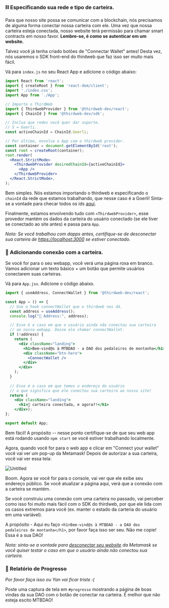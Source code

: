 ### ⛓ Especificando sua rede e tipo de carteira.

Para que nosso site possa se comunicar com a blockchain, nós precisamos de alguma forma conectar nossa carteira com ele. Uma vez que nossa carteira esteja conectada, nosso website terá permissão para chamar smart contracts em nosso favor. **Lembre-se, é como se autenticar em um website.**

Talvez você já tenha criado botões de "Connectar Wallet" antes! Desta vez, nós usaremos o SDK front-end do thirdweb que faz isso ser muito mais fácil.

Vá para `index.js` no seu React App e adicione o código abaixo:

```jsx
import React from 'react';
import { createRoot } from 'react-dom/client';
import './index.css';
import App from './App';

// Importe o ThirdWeb
import { ThirdwebProvider } from '@thirdweb-dev/react';
import { ChainId } from '@thirdweb-dev/sdk';

// Inclua que redes você quer dar suporte.
// 5 = Goerli.
const activeChainId = ChainId.Goerli;

// Por último, envolva o App com o thirdweb provider.
const container = document.getElementById('root');
const root = createRoot(container);
root.render(
  <React.StrictMode>
    <ThirdwebProvider desiredChainId={activeChainId}>
      <App />
    </ThirdwebProvider>
  </React.StrictMode>,
);
```

Bem simples. Nós estamos importando o thirdweb e especificando o `chainId` da rede que estamos trabalhando, que nesse caso é a Goerli! Sinta-se a vontade para checar todos os ids [aqui](https://besu.hyperledger.org/en/stable/Concepts/NetworkID-And-ChainID/). 

Finalmente, estamos envolvendo tudo com `<ThirdwebProvider>`, esse provedor mantém os dados da carteira do usuário conectado (se ele tiver se conectado ao site antes) e passa para `App`.

*Nota: Se você trabalhou com dapps antes, certifique-se de desconectar sua carteira de [https://localhost:3000](https://localhost:3000) se estiver conectado.*

### 🌟 Adicionando conexão com a carteira.

Se você for para o seu webapp, você verá uma página roxa em branco. Vamos adicionar um texto básico + um botão que permite usuários conectarem suas carteiras.

Vá para `App.jsx`. Adicione o código abaixo.

```jsx
import { useAddress, ConnectWallet } from '@thirdweb-dev/react';

const App = () => {
  // Use o hook connectWallet que o thirdweb nos dá.
  const address = useAddress();
  console.log("👋 Address:", address);

  // Esse é o caso em que o usuário ainda não conectou sua carteira
  // ao nosso webapp. Deixe ele chamar connectWallet.
  if (!address) {
    return (
      <div className="landing">
        <h1>Bem-vind@s à MTBDAO - a DAO dos pedaleiros de montanha</h1>
        <div className="btn-hero">
          <ConnectWallet />
        </div>
      </div>
    );
  }
  
  // Esse é o caso em que temos o endereço do usuário
  // o que significa que ele conectou sua carteira ao nosso site!
  return (
    <div className="landing">
      <h1>👀 carteira conectada, e agora?!</h1>
    </div>);
};

export default App;
```

Bem fácil! A propósito -- nesse ponto certifique-se de que seu web app está rodando usando `npm start` se você estiver trabalhando localmente.

Agora, quando você for para o web app e clicar em "Connect your wallet" você vai ver um pop-up da Metamask! Depois de autorizar a sua carteira, você vai ver essa tela:

![Untitled](https://i.imgur.com/qyxndEk.png)

Boom. Agora se você for para o console, vai ver que ele exibe seu endereço público. Se você atualizar a página aqui, verá que a conexão com a carteira se mantém.

Se você construiu uma conexão com uma carteira no passado, vai perceber como isso foi muito mais fácil com o SDK do thirdweb, por que ele lida com os casos extremos para você (ex. manter o estado da carteria do usuário em uma variável).

A propósito - Aqui eu faço `<h1>Bem-vind@s à MTBDAO - a DAO dos pedaleiros de montanha</h1>`, por favor faça isso ser seu. Não me copie! Essa é a sua DAO!

*Nota: sinta-se a vontade para [desconectar seu website](https://metamask.zendesk.com/hc/en-us/articles/360059535551-Disconnect-wallet-from-Dapp) da Metamask se você quiser testar o caso em que o usuário ainda não conectou sua carteira.*

### 🚨 Relatório de Progresso

*Por favor faça isso ou Yan vai ficar triste :(*

Poste uma captura de tela em `#progresso` mostrando a página de boas vindas da sua DAO com o botão de conectar na carteira. É melhor que não esteja escito MTBDAO!